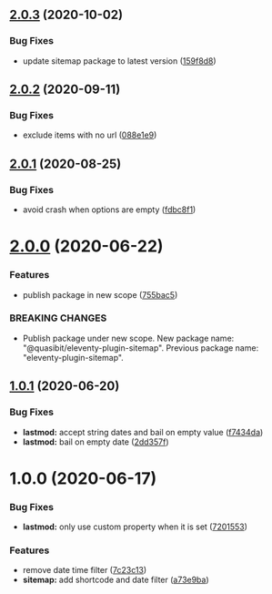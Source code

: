 ## [2.0.3](https://github.com/quasibit/eleventy-plugin-sitemap/compare/v2.0.2...v2.0.3) (2020-10-02)


### Bug Fixes

* update sitemap package to latest version ([159f8d8](https://github.com/quasibit/eleventy-plugin-sitemap/commit/159f8d838c7ff77dbcfc0a45e5cd858638062b7c))

## [2.0.2](https://github.com/quasibit/eleventy-plugin-sitemap/compare/v2.0.1...v2.0.2) (2020-09-11)


### Bug Fixes

* exclude items with no url ([088e1e9](https://github.com/quasibit/eleventy-plugin-sitemap/commit/088e1e9a53a2983300f6ad18a672409c31947f67))

## [2.0.1](https://github.com/quasibit/eleventy-plugin-sitemap/compare/v2.0.0...v2.0.1) (2020-08-25)


### Bug Fixes

* avoid crash when options are empty ([fdbc8f1](https://github.com/quasibit/eleventy-plugin-sitemap/commit/fdbc8f164cf5532e7b2484c563525b9a98ddaadf))

# [2.0.0](https://github.com/quasibit/eleventy-plugin-sitemap/compare/v1.0.1...v2.0.0) (2020-06-22)


### Features

* publish package in new scope ([755bac5](https://github.com/quasibit/eleventy-plugin-sitemap/commit/755bac56bd7ccca7fb2f2666ee84444caba4c0cf))


### BREAKING CHANGES

* Publish package under new scope. New package name: "@quasibit/eleventy-plugin-sitemap". Previous package name: "eleventy-plugin-sitemap".

## [1.0.1](https://github.com/quasibit/eleventy-plugin-sitemap/compare/v1.0.0...v1.0.1) (2020-06-20)


### Bug Fixes

* **lastmod:** accept string dates and bail on empty value ([f7434da](https://github.com/quasibit/eleventy-plugin-sitemap/commit/f7434dadb534e32728f8ab28d66b063948ab6dff))
* **lastmod:** bail on empty date ([2dd357f](https://github.com/quasibit/eleventy-plugin-sitemap/commit/2dd357f2d4b65b7bc87826dfb0182d5b6b1afbdc))

# 1.0.0 (2020-06-17)


### Bug Fixes

* **lastmod:** only use custom property when it is set ([7201553](https://github.com/quasibit/eleventy-plugin-sitemap/commit/7201553738df784cf77032d1038a1f451efa05e8))


### Features

* remove date time filter ([7c23c13](https://github.com/quasibit/eleventy-plugin-sitemap/commit/7c23c13b92cd22af2d2f555ac0e72afef37c4397))
* **sitemap:** add shortcode and date filter ([a73e9ba](https://github.com/quasibit/eleventy-plugin-sitemap/commit/a73e9bab68f189db9b0f853f45f41e462668b44b))
